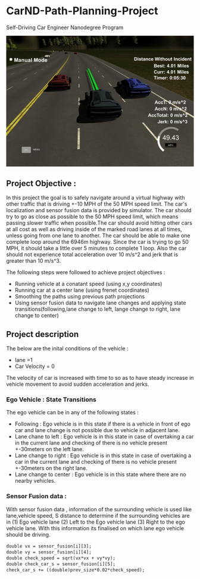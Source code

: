 # CarND-Path-Planning-Project
Self-Driving Car Engineer Nanodegree Program

![Simulator Image](./images/midwaydriving.JPG)

## Project Objective :
In this project the goal is to safely navigate around a virtual highway with other traffic that is driving +-10 MPH of the 50 MPH speed limit. The car's localization and sensor fusion data is provided by simulator. The car should try to go as close as possible to the 50 MPH speed limit, which means passing slower traffic when possible.The car should avoid hitting other cars at all cost as well as driving inside of the marked road lanes at all times, unless going from one lane to another. The car should be able to make one complete loop around the 6946m highway. Since the car is trying to go 50 MPH, it should take a little over 5 minutes to complete 1 loop. Also the car should not experience total acceleration over 10 m/s^2 and jerk that is greater than 10 m/s^3.

The following steps were followed to achieve project objectives : 
* Running vehicle at a conatant speed (using x,y coordinates) 
* Running car at a center lane (using frenet coordinates)
* Smoothing the paths using previous path projections
* Using sensor fusion data to navigate lane changes and applying state transitions(following,lane change to left, lange change to right, lane change to center)


## Project description

The below are the inital conditions of the vehicle :
* lane =1
* Car Velocity = 0

The velocity of car is increased with time to so as to have steady increase in vehicle movement to avoid sudden acceleration and jerks.

### Ego Vehicle : State Transitions
The ego vehicle can be in any of the following states :
* Following : Ego vehicle is in this state if there is a vehicle in front of ego car and lane change is not possible due to vehicle in adjacent lane.
* Lane chane to left : Ego vehicle is in this state in case of overtaking a car in the current lane and checking of there is no vehicle present +-30meters on the left lane. 
* Lane change to right : Ego vehicle is in this state in case of overtaking a car in the current lane and checking of there is no vehicle present +-30meters on the right lane. 
* Lane change to center : Ego vehicle is in this state where there are no nearby vehicles. 

### Sensor Fusion data :
With sensor fusion data , information of the surrounding vehicle is used like lane,vehicle speed, S distance to determine if the surrounding vehicles are in (1) Ego vehicle lane (2) Left to the Ego vehicle lane (3) Right to the ego vehicle lane. With this information its finalised on which lane ego vehicle should be driving.

```
double vx = sensor_fusion[i][3];
double vy = sensor_fusion[i][4];
double check_speed = sqrt(vx*vx + vy*vy);
double check_car_s = sensor_fusion[i][5];
check_car_s += ((double)prev_size*0.02*check_speed);

```

